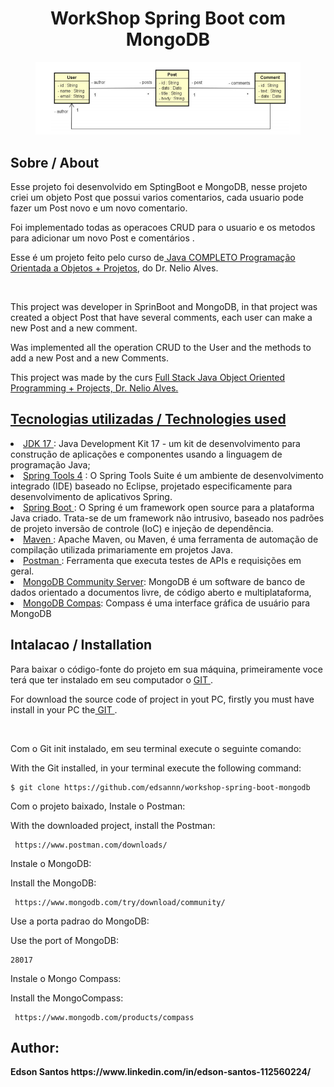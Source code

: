 
<h1 align="center"> WorkShop Spring Boot com MongoDB </h1>

<figure>
	<img src=https://github.com/edsannn/assets/blob/main/UML.png title="Modelo de domínio">
</figure>

<h2> Sobre / About</h2>
<p>Esse projeto foi desenvolvido em SptingBoot e MongoDB, nesse projeto criei um objeto Post que possui varios comentarios, cada usuario pode fazer um Post novo  e um novo comentario.</p>
<p>Foi implementado todas as operacoes CRUD para o usuario e os metodos para adicionar um novo Post e comentários .</p>
<p>Esse é um projeto feito pelo curso de<a href="https://www.udemy.com/course/java-curso-completo/"> Java COMPLETO Programação Orientada a Objetos + Projetos</a>,
do Dr. Nelio Alves.</p>
<br>
<p>This project was developer in SprinBoot and MongoDB, in that project was created a object Post that have several comments, each user can make a new Post and a new comment. </p>
<p>Was implemented all the operation CRUD to the User and the methods to add a new Post and a new Comments.
<p>This project was made by the curs <a href="https://www.udemy.com/course/java-curso-completo/">Full Stack Java Object Oriented Programming + Projects, Dr. Nelio Alves.</p>

<h2> Tecnologias utilizadas / Technologies used </h2>
<u1>
    <li><a href="https://www.oracle.com/java/technologies/javase/jdk17-archive-downloads.html"> JDK 17 </a> : Java Development Kit 17 - um kit de desenvolvimento para 
    	construção de aplicações e componentes usando a linguagem de programação Java;</li>
    <li><a href="https://spring.io/tools"> Spring Tools 4</a> : O Spring Tools Suite é um ambiente de desenvolvimento integrado (IDE) baseado no Eclipse, projetado especificamente para desenvolvimento de aplicativos Spring.</li>
    <li><a href="https://spring.io/"> Spring Boot </a> : O Spring é um framework open source para a plataforma Java criado. Trata-se de um framework não intrusivo,
    	baseado nos padrões de projeto inversão de controle (IoC) e injeção de dependência.</li>
    <li><a href="https://maven.apache.org/"> Maven </a> : Apache Maven, ou Maven, é uma ferramenta de automação de compilação utilizada primariamente em projetos Java.</li>
    <li><a href="https://www.postman.com/downloads/"> Postman </a> :  Ferramenta que executa testes de APIs e requisições em geral.</li>
    <li><a href="https://www.mongodb.com/try/download/community"> MongoDB Community Server</a>: MongoDB é um software de banco de dados orientado a documentos livre, de código 	aberto e multiplataforma, </li>
    <li><a href="https://docs.mongodb.com/manual/tutorial/install-mongodb-on-windows/"> MongoDB Compas</a>: Compass é uma interface gráfica de usuário para MongoDB</li>
  </u1> 

 <h2> Intalacao / Installation</h2>
  <p>Para baixar o código-fonte do projeto em sua máquina, primeiramente voce terá que ter instalado em seu computador o <a href="https://git-scm.com/"> GIT </a>.</p>
  <p>For download the source code of project in yout PC, firstly you must have install in your PC the<a href="https://git-scm.com/"> GIT </a>.</p>
  <br>
  <p>Com o Git init instalado, em seu terminal execute o seguinte comando:</p>
  <p>With the Git installed, in your terminal execute the following command:</p>
  
  ```
  $ git clone https://github.com/edsannn/workshop-spring-boot-mongodb
  ```
  <p>Com o projeto baixado, Instale o Postman:</p>
  <p>With the downloaded project, install the Postman:</p>
  
   ```
	https://www.postman.com/downloads/
   ```
   
   <p>Instale o MongoDB: </p>
   <p>Install the MongoDB:</p>
   
   ```
	https://www.mongodb.com/try/download/community/
   ```
   <p>Use a porta padrao do MongoDB: </p>
   <p>Use the port of MongoDB:</p>
   
   ```
   28017
   ```
   
   <p>Instale o Mongo Compass: </p>
   <p>Install the MongoCompass:</p>
   
   ```
	https://www.mongodb.com/products/compass
   ```
   
  
<h2> Author: </h2>
      <b>Edson Santos https://www.linkedin.com/in/edson-santos-112560224/</b>


